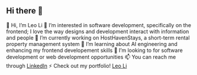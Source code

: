 ## Hi there 👋

👋 Hi, I’m Leo Li
👀 I’m interested in software development, specifically on the frontend; I love the way designs and development interact with information and people
🔭 I’m currently working on HostHavenStays, a short-term rental property management system
🌱 I’m learning about AI engineering and enhancing my frontend developement skills
💞️ I’m looking to for software development or web development opportunities
📫 You can reach me through [LinkedIn](https://www.linkedin.com/in/leoli07)
⚡ Check out my portfolio! [Leo Li](https://leowjli.me)
<!--
💬 Ask me about ...
⚡ Fun fact: ...
-->
